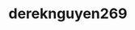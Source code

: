 ---
title: dereknguyen269
github: https://github.com/dereknguyen269
mode: light
transition: 1s
score: 58.4
archetype:
- Code
---